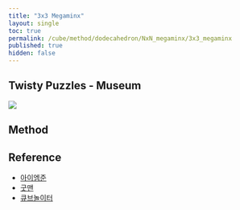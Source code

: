 ```yaml
---
title: "3x3 Megaminx"
layout: single
toc: true
permalink: /cube/method/dodecahedron/NxN_megaminx/3x3_megaminx
published: true
hidden: false
---
```


<head>
  <base target="_blank">
</head>



## Twisty Puzzles - Museum

<a href="https://twistypuzzles.com/app/museum/museum_showitem.php?pkey=650">
  <img src="https://twistypuzzles.com/museum/large/00650-01.jpg">
</a>



## Method



## Reference

- [아이엠준](https://youtu.be/2NUsMclrD-0)
- [굿맨](https://youtu.be/0U90izHIHfw)
- [큐브놀이터](https://youtu.be/51_Iv6DU8r8)
